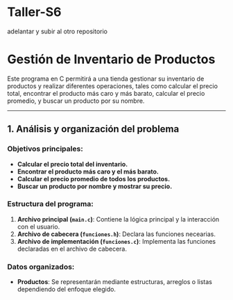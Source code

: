 # Taller-S6
adelantar y subir al otro repositorio 


# Gestión de Inventario de Productos

Este programa en C permitirá a una tienda gestionar su inventario de productos y realizar diferentes operaciones, tales como calcular el precio total, encontrar el producto más caro y más barato, calcular el precio promedio, y buscar un producto por su nombre.

---

## **1. Análisis y organización del problema**

### Objetivos principales:
- **Calcular el precio total del inventario.** 
- **Encontrar el producto más caro y el más barato.**
- **Calcular el precio promedio de todos los productos.**
- **Buscar un producto por nombre y mostrar su precio.**

### Estructura del programa:
1. **Archivo principal (`main.c`)**: Contiene la lógica principal y la interacción con el usuario.
2. **Archivo de cabecera (`funciones.h`)**: Declara las funciones necearias.
3. **Archivo de implementación (`funciones.c`)**: Implementa las funciones declaradas en el archivo de cabecera.

### Datos organizados:
- **Productos**: Se representarán mediante estructuras, arreglos o listas dependiendo del enfoque elegido.
